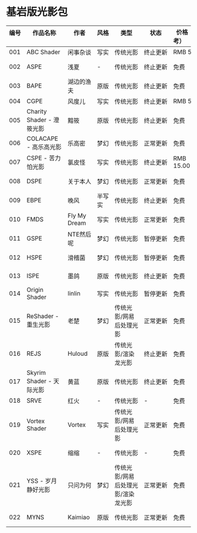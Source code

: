 # 基岩版光影包

| 编号  &emsp;&emsp;| 作品名称    &emsp;&emsp;&emsp;&emsp;&emsp;&emsp; | 作者  &emsp;&emsp;&emsp;&emsp;| 风格 &emsp;&emsp; | 类型 &emsp;&emsp;&emsp;&emsp;| 状态 &emsp;&emsp;&emsp;&emsp;| 价格（参考）&emsp;&emsp;&emsp;| 作品链接  &emsp;&emsp;&emsp;&emsp;&emsp;&emsp;&emsp;&emsp;| 使用指南 &emsp;&emsp;&emsp;&emsp;|
|-----|-----------------------|-----------------|-------|-----------------|--------------------------|--------------|---------------|---------------------|
| 001 | ABC Shader            | 闲事杂谈         | 写实  | 传统光影     | 终止更新 | RMB 5.00  | *网易版内搜索*      | -    |
| 002 | ASPE                  | 浅夏           | -   | 传统光影          | 终止更新 | 免费        | QQ群1016651584 | -    |
| 003 | BAPE                  | 湖边的渔夫        | 原版  | 传统光影          | 终止更新 | 免费        | QQ群1145299676 | -    |
| 004 | CGPE                  | 风度儿          | 写实 | 传统光影          | 终止更新 | RMB 5.00  | *网易版内搜索*      | -    |
| 005 | Charity Shader - 澄筱光影 | 黯筱           | 原版   | 传统光影          | 终止更新 | 免费        | QQ群985015786  | -    |
| 006 | COLACAPE - 高乐高光影      | 乐高密          | 梦幻  | 传统光影          | 正常更新 | 免费        | QQ群977868784  | -    |
| 007 | CSPE - 苦力怕光影          | 氯皮怪          | 写实 | 传统光影     | 终止更新 | RMB 15.00 | *网易版内搜索*      | -    |
| 008 | DSPE                  | 关于本人         | 梦幻  | 传统光影          | 正常更新 | 免费        | QQ群271709694  | -    |
| 009 | EBPE                  | 晚风           | 半写实 | 传统光影          | 终止更新 | 免费        | QQ群985616154  | -    |
| 010 | FMDS                  | Fly My Dream | 写实  | 传统光影         | 正常更新 | 免费        | QQ群868090814  | -    |
| 011 | GSPE                  | NTE然后呢       | 梦幻  | 传统光影          | 暂停更新 | 免费        | QQ群706276708  | -    |
| 012 | HSPE                  | 滑稽菌          | 梦幻  | 传统光影      | 暂停更新 | 免费        | QQ群1003425399 | -    |
| 013 | ISPE                  | 墨鸽           | 原版   | 传统光影          | 终止更新 | 免费        | QQ群632252949  | -    |
| 014 | Origin Shader         | linlin       | 写实  | 传统光影         | 暂停更新 | 免费        | [Github](https://github.com/origin0110/OriginShader)        | -    |
| 015 | ReShader - 重生光影       | 老楚           | 梦幻  | 传统光影/网易后处理光影 | 正常更新 | 免费        | QQ群652983717  | -    |
| 016 | REJS                  | Huloud       | 原版  | 传统光影/渲染龙光影          | 终止更新 | 免费        | QQ群972380648  | -    |
| 017 | Skyrim Shader - 天际光影  | 黄蓝           | 原版   | 传统光影          | 终止更新 | 免费        | QQ群849287707  | -    |
| 018 | SRVE                  | 红火           | -   | 传统光影          | -    | 免费        | -             | -    |
| 019 | Vortex Shader         | Vortex       | 写实  | 传统光影/网易后处理光影         | 正常更新 | 免费        | QQ群905229872  | -    |
| 020 | XSPE                  | 缩缩           | -   | 传统光影          | -    | 免费        | QQ群1104134082 | -    |
| 021 | YSS - 岁月静好光影          | 只问为何         | 梦幻  | 传统光影/网易后处理光影/渲染龙光影 | 正常更新 | 免费        | QQ群742477395  | -    |
| 022 | MYNS | Kaimiao | 原版 | 传统光影 | 正常更新 | 免费 | QQ群974582279 | - |

